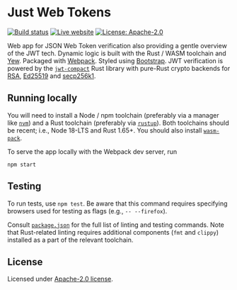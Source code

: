# Just Web Tokens

[![Build status][ci-image]][ci-url]
[![Live website][website-image]][website-url]
[![License: Apache-2.0][license-image]][license-url] 

[ci-image]: https://github.com/slowli/justwebtoken.io/actions/workflows/ci.yml/badge.svg
[ci-url]: https://github.com/slowli/justwebtoken.io/actions/workflows/ci.yml
[website-image]: https://img.shields.io/badge/website-live-blue.svg
[website-url]: https://justwebtoken.io/
[license-image]: https://img.shields.io/github/license/slowli/justwebtoken.io.svg
[license-url]: https://github.com/slowli/justwebtoken.io/blob/master/LICENSE

Web app for JSON Web Token verification also providing a gentle overview of the JWT tech.
Dynamic logic is built with the Rust / WASM toolchain and [Yew]. Packaged with [Webpack]. Styled using [Bootstrap].
JWT verification is powered by the [`jwt-compact`] Rust library with pure-Rust crypto backends for [RSA][`rsa`],
[Ed25519][`ed25519-compact`] and [secp256k1][`k256`].

## Running locally

You will need to install a Node / npm toolchain (preferably via a manager like [`nvm`])
and a Rust toolchain (preferably via [`rustup`]). Both toolchains should be recent; i.e., Node 18-LTS
and Rust 1.65+. You should also install [`wasm-pack`].

To serve the app locally with the Webpack dev server, run

```shell
npm start
```

## Testing

To run tests, use `npm test`.
Be aware that this command requires specifying browsers used for testing as flags
(e.g., `-- --firefox`).

Consult [`package.json`](package.json) for the full list of linting and testing commands.
Note that Rust-related linting requires additional components (`fmt` and `clippy`) installed as a part
of the relevant toolchain.

## License

Licensed under [Apache-2.0 license](LICENSE).

[Yew]: https://yew.rs/
[Webpack]: https://webpack.js.org/
[Bootstrap]: https://getbootstrap.com/
[`rsa`]: https://crates.io/crates/rsa
[`ed25519-compact`]: https://crates.io/crates/ed25519-compact
[`k256`]: https://crates.io/crates/k256
[`nvm`]: https://github.com/creationix/nvm
[`rustup`]: https://rustup.rs/
[`wasm-pack`]: https://rustwasm.github.io/wasm-pack/installer/
[`jwt-compact`]: https://crates.io/crates/jwt-compact

